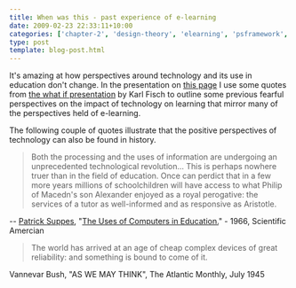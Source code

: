 ```yaml
---
title: When was this - past experience of e-learning
date: 2009-02-23 22:33:11+10:00
categories: ['chapter-2', 'design-theory', 'elearning', 'psframework', 'quotes', 'thesis']
type: post
template: blog-post.html
---
```

It's amazing at how perspectives around technology and its use in education don't change. In the presentation on [this page](http://coursedesign.wordpress.com/thinking/) I use some quotes from [the what if presentation](http://thefischbowl.blogspot.com/2006/09/what-if.html) by Karl Fisch to outline some previous fearful perspectives on the impact of technology on learning that mirror many of the perspectives held of e-learning.

The following couple of quotes illustrate that the positive perspectives of technology can also be found in history.

> Both the processing and the uses of information are undergoing an unprecedented technological revolution... This is perhaps nowhere truer than in the field of education. Once can perdict that in a few more years millions of schoolchildren will have access to what Philip of Macedn's son Alexander enjoyed as a royal perogative: the services of a tutor as well-informed and as responsive as Aristotle.

\-- [Patrick Suppes](http://suppes-corpus.stanford.edu/), "[The Uses of Computers in Education.](http://suppes-corpus.stanford.edu/articles/comped/67.pdf)" - 1966, Scientific Amercian

> The world has arrived at an age of cheap complex devices of great reliability: and something is bound to come of it.

Vannevar Bush, "AS WE MAY THINK", The Atlantic Monthly, July 1945